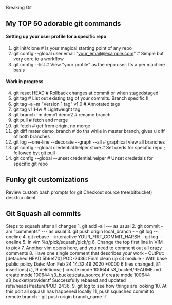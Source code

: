 Breaking Git 

## My TOP 50 adorable git commands
#### Setting up your user profile for a specific repo  
1. git init/clone # Is your magical starting point of any repo
2. git config --global user.email "your_email@example.com" # Simple but very core to a workflow
3. git config --list  # View "your profile" as the repo user. Its a per machine basis

#### Work in progress 
4. git reset HEAD <file-name> # Rollback changes at commit or when stagedstaged 
5. git tag 		      # List out existing tag of your commits. Branch specific !!
6. git tag -a -m "Version 1 tag" v1.0	# Annotated tags 
7. git tag v1.1-lw	      # Lightweight tag 
8. git branch -m demo1 demo2 # rename branch
9. git pull # fetch and merge 
10. git fetch # get from origin, no merge
11. git diff mater demo_branch # do ths while in master branch, gives u diff of both branches 
12. git log --one-line --decorate --graph --all # graphical view all branches
13. git config --global credential.helper store # Set creds for specific repo ; followed byt git pull 
14. git config --global --unset credential.helper # Unset credetials for specific git repo 

## Funky git customizations  
Review custom bash prompts for git
Checkout source tree(bitbucket) desktop client

## Git Squash all commits 
Steps to squash 
after all changes 
    1. git add -all --- as usual
    2. git commit -am "comments" --- as usual
    3. git push origin local_branch 
        -     - git log --oneline 
    4. git rebase --interactive YOUR_FIRT_COMMIT_HARSH
        - git log --oneline 
    5. In vim %s/pick/squash/pick/g 
    6. Change the top first line in VIM to pick 
    7. Another vim opens here, and you need to comment out all crazy comments
    8. Have one single comment that describes your work 
        - OutPut: [detached HEAD 5b6ef70] POD-2436: Final clean up s3 module - With base public policy
                    Date: Mon Feb 24 14:32:49 2020 +0000
                    6 files changed, 81 insertions(+), 9 deletions(-)
                    create mode 100644 s3_bucket/README.md
                    create mode 100644 s3_bucket/data_source.tf
                    create mode 100644 s3_bucket/provider.tf
                    Successfully rebased and updated refs/heads/feature/POD-2436.
    9. git log to see how things are looking 
    10. At this poit all squash has happened locally 
    11, push squached commit to remote branch 
        - git push origin branch_name -f 
